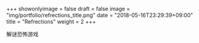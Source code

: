 +++
showonlyimage = false
draft = false
image = "img/portfolio/refrections_title.png"
date = "2018-05-16T23:29:39+09:00"
title = "Refrections"
weight = 2
+++

解谜恐怖游戏
<!--more-->

